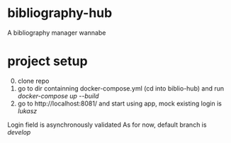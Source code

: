 # bibliography-hub
A bibliography manager wannabe

# project setup
0) clone repo
1) go to dir containning docker-compose.yml (cd into biblio-hub) and run <em>docker-compose up --build</em>
2) go to http://localhost:8081/ and start using app, mock existing login is <em>lukasz</em>

Login field is asynchronously validated
As for now, default branch is <em>develop</em>

